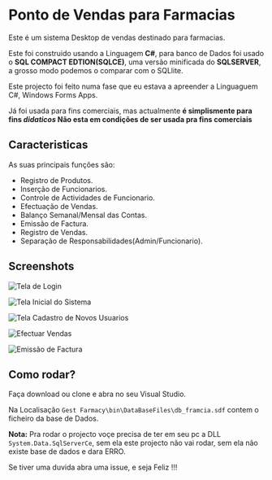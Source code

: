 # Ponto de Vendas para Farmacias


Este é um sistema Desktop de vendas destinado para farmacias.

Este foi construido usando a Linguagem **C#**, para banco de Dados foi usado o **SQL COMPACT EDTION(SQLCE)**, uma versão minificada do **SQLSERVER**, a grosso modo podemos o comparar com o SQLlite. 

Este projecto foi feito numa fase que eu estava a apreender a Linguaguem C#, Windows Forms Apps.

Já foi usada para fins comerciais, mas actualmente **é simplismente para fins ***didaticos*** Não esta em condições de ser usada pra fins comerciais** 

## Caracteristicas


As suas principais funções são:

 - Registro de Produtos.
 - Inserção de Funcionarios.
 - Controle de Actividades de Funcionario.
 - Efectuação de Vendas.
 - Balanço Semanal/Mensal das Contas.
 - Emissão de Factura.
 - Registro de Vendas.
 - Separação de Responsabilidades(Admin/Funcionario).


## Screenshots

![Tela de Login](./assets/f_login.jpg)

![Tela Inicial do Sistema](./assets/1.png)

![Tela Cadastro de Novos Usuarios](./assets/f_cad.jpg)

![Efectuar Vendas](./assets/f_venda.jpg)

![Emissão de Factura](./assets/f_factura.jpg)



## Como rodar?

Faça download ou clone e abra no seu Visual Studio.

Na Localisação `Gest Farmacy\bin\DataBaseFiles\db_framcia.sdf` contem o ficheiro da base de Dados.

**Nota:** Pra rodar o projecto voçe precisa de ter em seu pc a DLL `System.Data.SqlServerCe`, sem ela este projecto não vai rodar, sem ela não existe base de dados e dara ERRO.

Se tiver uma duvida abra uma issue, e seja Feliz !!!

